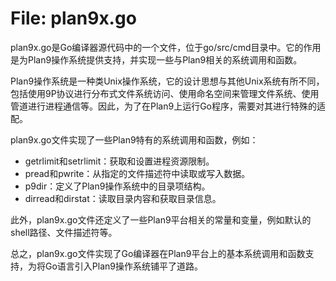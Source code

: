 # File: plan9x.go

plan9x.go是Go编译器源代码中的一个文件，位于go/src/cmd目录中。它的作用是为Plan9操作系统提供支持，并实现一些与Plan9相关的系统调用和函数。

Plan9操作系统是一种类Unix操作系统，它的设计思想与其他Unix系统有所不同，包括使用9P协议进行分布式文件系统访问、使用命名空间来管理文件系统、使用管道进行进程通信等。因此，为了在Plan9上运行Go程序，需要对其进行特殊的适配。

plan9x.go文件实现了一些Plan9特有的系统调用和函数，例如：

- getrlimit和setrlimit：获取和设置进程资源限制。
- pread和pwrite：从指定的文件描述符中读取或写入数据。
- p9dir：定义了Plan9操作系统中的目录项结构。
- dirread和dirstat：读取目录内容和获取目录信息。

此外，plan9x.go文件还定义了一些Plan9平台相关的常量和变量，例如默认的shell路径、文件描述符等。

总之，plan9x.go文件实现了Go编译器在Plan9平台上的基本系统调用和函数支持，为将Go语言引入Plan9操作系统铺平了道路。

